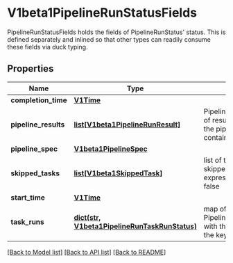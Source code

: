 # V1beta1PipelineRunStatusFields

PipelineRunStatusFields holds the fields of PipelineRunStatus' status. This is defined separately and inlined so that other types can readily consume these fields via duck typing.
## Properties
Name | Type | Description | Notes
------------ | ------------- | ------------- | -------------
**completion_time** | [**V1Time**](V1Time.md) |  | [optional] 
**pipeline_results** | [**list[V1beta1PipelineRunResult]**](V1beta1PipelineRunResult.md) | PipelineResults are the list of results written out by the pipeline task&#39;s containers | [optional] 
**pipeline_spec** | [**V1beta1PipelineSpec**](V1beta1PipelineSpec.md) |  | [optional] 
**skipped_tasks** | [**list[V1beta1SkippedTask]**](V1beta1SkippedTask.md) | list of tasks that were skipped due to when expressions evaluating to false | [optional] 
**start_time** | [**V1Time**](V1Time.md) |  | [optional] 
**task_runs** | [**dict(str, V1beta1PipelineRunTaskRunStatus)**](V1beta1PipelineRunTaskRunStatus.md) | map of PipelineRunTaskRunStatus with the taskRun name as the key | [optional] 

[[Back to Model list]](../README.md#documentation-for-models) [[Back to API list]](../README.md#documentation-for-api-endpoints) [[Back to README]](../README.md)


